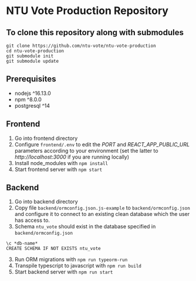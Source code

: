 # NTU Vote Production Repository

## To clone this repository along with submodules
```
git clone https://github.com/ntu-vote/ntu-vote-production
cd ntu-vote-production
git submodule init
git submodule update
```
## Prerequisites
+ nodejs ^16.13.0
+ npm ^8.0.0
+ postgresql ^14

## Frontend
1. Go into frontend directory
2. Configure `frontend/.env` to edit the *PORT* and *REACT_APP_PUBLIC_URL* parameters according to your environment (set the latter to *http://localhost:3000* if you are running locally)
3. Install node_modules with `npm install`
4. Start frontend server with `npm start`

## Backend
1. Go into backend directory
1. Copy file `backend/ormconfig.json.js-example` to `backend/ormconfig.json` and configure it to connect to an existing clean database which the user has access to.
2. Schema `ntu_vote` should exist in the database specified in `backend/ormconfig.json`
```
\c *db-name*
CREATE SCHEMA IF NOT EXISTS ntu_vote
```
3. Run ORM migrations with `npm run typeorm-run`
4. Transpile typescript to javascript with `npm run build`
5. Start backend server with `npm run start`
